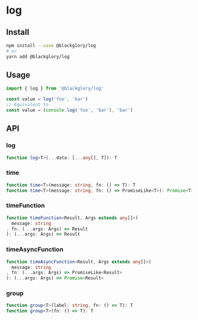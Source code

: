 # log
## Install
```sh
npm install --save @blackglory/log
# or
yarn add @blackglory/log
```

## Usage
```ts
import { log } from '@blackglory/log'

const value = log('foo', 'bar')
// Equivalent to
const value = (console.log('foo', 'bar'), 'bar')
```

## API
### log
```ts
function log<T>(...data: [...any[], T]): T
```

### time
```ts
function time<T>(message: string, fn: () => T): T
function time<T>(message: string, fn: () => PromiseLike<T>): Promise<T>
```

### timeFunction
```ts
function timeFunction<Result, Args extends any[]>(
  message: string
, fn: (...args: Args) => Result
): (...args: Args) => Result
```

### timeAsyncFunction
```ts
function timeAsyncFunction<Result, Args extends any[]>(
  message: string
, fn: (...args: Args) => PromiseLike<Result>
): (...args: Args) => Promise<Result>
```

### group
```ts
function group<T>(label: string, fn: () => T): T
function group<T>(fn: () => T): T
```
